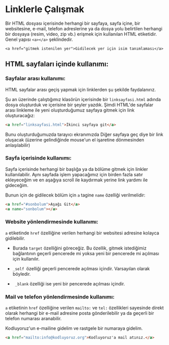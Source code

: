# **Linklerle Çalışmak** 

Bir HTML dosyası içerisinde herhangi bir sayfaya, sayfa içine, bir websitesine, e-mail, telefon adreslerine ya da dosya yolu belirtilen herhangi bir dosyaya (resim, video, zip vb.) erişmek için kullanılan HTML etiketidir. Genel  yapısı `<a></a>` şeklindedir.

`<a href="gitmek istenilen yer">Gidilecek yer için isim tanımlaması</a>`

## **HTML sayfaları içinde kullanımı:**
### **Sayfalar arası kullanımı:**
HTML sayfalar arası geçiş yapmak için linklerden şu şekilde faydalanırız. 

Şu an üzerinde çalıştığımız klasörün içerisinde bir `linksayfasi.html` adında dosya oluşturduk ve içerisine bir şeyler yazdık. Şimdi HTML'de sayfalar arası linkleme ile yeni oluşturduğumuz sayfaya gitmek için link oluşturacağız:

```html
<a href="linksayfasi.html">İkinci sayfaya git</a>
```

Bunu oluşturduğumuzda tarayıcı ekranımızda Diğer sayfaya geç diye bir link oluşacak (üzerine gelindiğinde mouse'un el işaretine dönmesinden anlaşılabilir)

### **Sayfa içerisinde kullanımı:**

Sayfa içerisinde herhangi bir başlığa ya da bölüme gitmek için linkler kullanılabilir. Aynı sayfada işlem yapacağımız için birden fazla satır ekleyeceğim ve en aşağıya scroll ile kaydırmak yerine link yardımı ile gideceğim. 

Bunun için de gidilecek bölüm için `a` tagine `name` özelliği verilmelidir:

```html
<a href="#sonbolum">Aşağı Git</a>
<a name="sonbolum"></a>
```


### **Website yönlendirmesinde kullanımı:**
`a` etiketinde `href` özelliğine verilen herhangi bir websitesi adresine kolayca gidilebilir. 

- Burada `target` özelliğini göreceğiz. Bu özellik, gitmek istediğimiz bağlantının geçerli pencerede mi yoksa yeni bir pencerede mi açılması için kullanılır. 

- `_self `özelliği geçerli pencerede açılması içindir. Varsayılan olarak böyledir.

- ` _blank` özelliği ise yeni bir pencerede açılması içindir.




### **Mail ve telefon yönlendirmesinde kullanımı:**

`a` etiketinin `href` özelliğine verilen `mailto:` ve `tel:` özellikleri sayesinde direkt olarak herhangi bir e-mail adresine posta gönderilebilir ya da geçerli bir telefon numarası aranabilir. 

Kodluyoruz'un e-mailine gidelim ve rastgele bir numaraya gidelim.

```html
<a href="mailto:info@kodluyoruz.org">Kodluyoruz'a mail atınız.</a>
```
